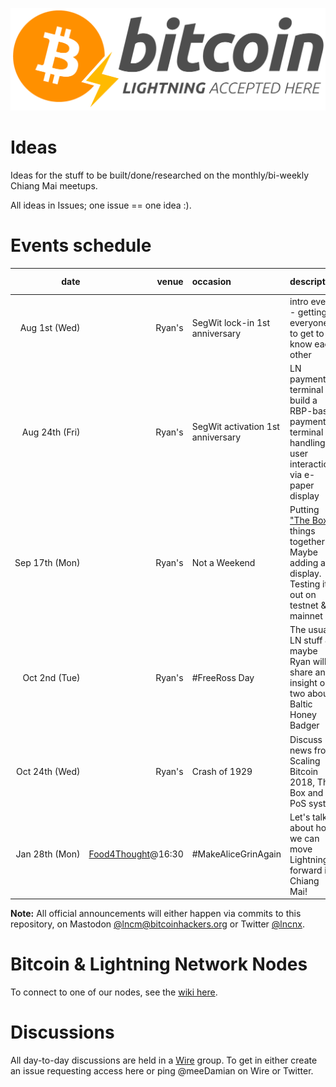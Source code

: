 ![Lightning Accepted Here](https://raw.githubusercontent.com/lncm/ideas/master/bitcoin-lightning-accepted.png)

# Ideas

Ideas for the stuff to be built/done/researched on the monthly/bi-weekly Chiang Mai meetups.

All ideas in Issues; one issue == one idea :).

# Events schedule

| date | venue | occasion | description | food available |
|-:|-:|:-|:-|:-:|
| Aug&nbsp;1st&nbsp;(Wed) | Ryan's | SegWit lock-in 1st anniversary | intro event - getting everyone to get to know each other | 🥩|
| Aug&nbsp;24th&nbsp;(Fri) | Ryan's | SegWit&nbsp;activation 1st anniversary | LN payment terminal - build a RBP-based payment terminal handling user interaction via e-paper display | 🥩&nbsp;➕&nbsp;🥃 |
| Sep&nbsp;17th&nbsp;(Mon) | Ryan's | Not&nbsp;a&nbsp;Weekend | Putting ["The Box"] things together. Maybe adding a display. Testing it out on testnet & mainnet | 🥩|
| Oct&nbsp;2nd&nbsp;(Tue) | Ryan's | #FreeRoss Day | The usual LN stuff & maybe Ryan will share an insight or two about Baltic Honey Badger | 🥩|
| Oct&nbsp;24th&nbsp;(Wed) | Ryan's | Crash of 1929 | Discuss news from Scaling Bitcoin 2018, The Box and PoS system | 🥩|
| Jan&nbsp;28th&nbsp;(Mon) | [Food4Thought](https://goo.gl/maps/KPpCwtHcaS92)@16:30 | #MakeAliceGrinAgain | Let's talk about how we can move Lightning forward in Chiang Mai! |🍽➕🍺➕⚡️|

**Note:** All official announcements will either happen via commits to this repository, on Mastodon [@lncm@bitcoinhackers.org] or Twitter [@lncnx].

[#10]: https://github.com/lncm/ideas/issues/10
["The Box"]: https://github.com/lncm/ideas/issues/1
[@lncm@bitcoinhackers.org]: https://bitcoinhackers.org/@lncm
[@lncnx]: https://twitter.com/lncnx

# Bitcoin & Lightning Network Nodes

To connect to one of our nodes, see the [wiki here].

[wiki here]: https://github.com/lncm/ideas/wiki/Nodes

# Discussions

All day-to-day discussions are held in a [Wire](https://wire.com/en/download/) group. To get in either create an issue requesting access here or ping @meeDamian on Wire or Twitter.
